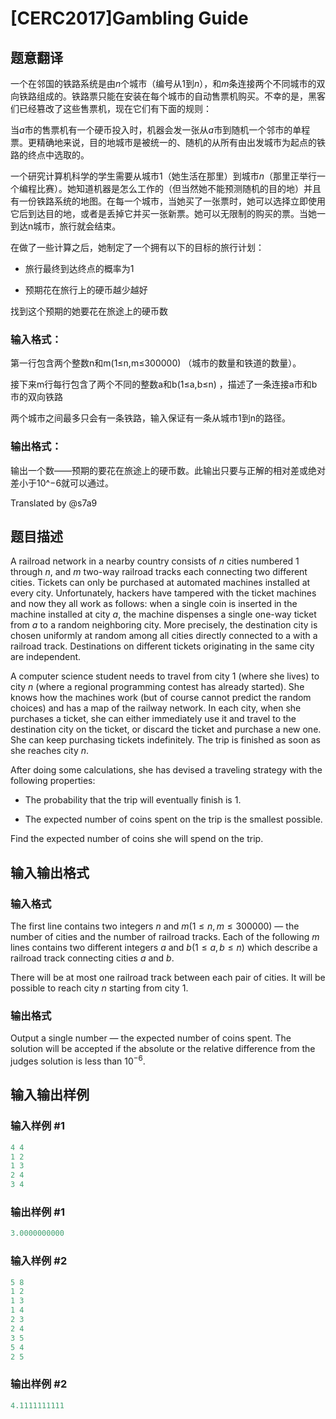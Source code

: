 # [CERC2017]Gambling Guide

## 题意翻译

一个在邻国的铁路系统是由$n$个城市（编号从$1$到$n$），和$m$条连接两个不同城市的双向铁路组成的。铁路票只能在安装在每个城市的自动售票机购买。不幸的是，黑客们已经篡改了这些售票机，现在它们有下面的规则：

当$a$市的售票机有一个硬币投入时，机器会发一张从$a$市到随机一个邻市的单程票。更精确地来说，目的地城市是被统一的、随机的从所有由出发城市为起点的铁路的终点中选取的。

一个研究计算机科学的学生需要从城市$1$（她生活在那里）到城市$n$（那里正举行一个编程比赛）。她知道机器是怎么工作的（但当然她不能预测随机的目的地）并且有一份铁路系统的地图。在每一个城市，当她买了一张票时，她可以选择立即使用它后到达目的地，或者是丢掉它并买一张新票。她可以无限制的购买的票。当她一到达n城市，旅行就会结束。

在做了一些计算之后，她制定了一个拥有以下的目标的旅行计划：

- 旅行最终到达终点的概率为1

- 预期花在旅行上的硬币越少越好

找到这个预期的她要花在旅途上的硬币数

### 输入格式：

第一行包含两个整数n和m(1≤n,m≤300000) （城市的数量和铁道的数量）。

接下来m行每行包含了两个不同的整数a和b(1≤a,b≤n) ，描述了一条连接a市和b市的双向铁路

两个城市之间最多只会有一条铁路，输入保证有一条从城市1到n的路径。

### 输出格式：

输出一个数——预期的要花在旅途上的硬币数。此输出只要与正解的相对差或绝对差小于10^−6就可以通过。

Translated by @s7a9 

## 题目描述

A railroad network in a nearby country consists of $n$ cities numbered $1$ through $n$, and $m$ two-way railroad tracks each connecting two different cities. Tickets can only be purchased at automated machines installed at every city. Unfortunately, hackers have tampered with the ticket machines and now they all work as follows: when a single coin is inserted in the machine installed at city $a$, the machine dispenses a single one-way ticket from $a$ to a random neighboring city. More precisely, the destination city is chosen uniformly at random among all cities directly connected to a with a railroad track. Destinations on different tickets originating in the same city are independent.

A computer science student needs to travel from city $1$ (where she lives) to city $n$ (where a regional programming contest has already started). She knows how the machines work (but of course cannot predict the random choices) and has a map of the railway network. In each city, when she purchases a ticket, she can either immediately use it and travel to the destination city on the ticket, or discard the ticket and purchase a new one. She can keep purchasing tickets indefinitely. The trip is finished as soon as she reaches city $n$.

After doing some calculations, she has devised a traveling strategy with the following properties:

- The probability that the trip will eventually finish is $1$.

- The expected number of coins spent on the trip is the smallest possible.

Find the expected number of coins she will spend on the trip.

## 输入输出格式

### 输入格式

The first line contains two integers $n$ and $m(1 \le n,m \le 300 000)$ — the number of cities and the number of railroad tracks. Each of the following $m$ lines contains two different integers $a$ and $b(1 \le a, b \le n)$ which describe a railroad track connecting cities $a$ and $b$.

There will be at most one railroad track between each pair of cities. It will be possible to reach city $n$ starting from city $1$.

### 输出格式

Output a single number — the expected number of coins spent. The solution will be accepted if the absolute or the relative difference from the judges solution is less than $10^{-6}$.

## 输入输出样例

### 输入样例 #1

```cpp
4 4
1 2
1 3
2 4
3 4
```


### 输出样例 #1

```cpp
3.0000000000
```


### 输入样例 #2

```cpp
5 8
1 2
1 3
1 4
2 3
2 4
3 5
5 4
2 5
```


### 输出样例 #2

```cpp
4.1111111111

```
